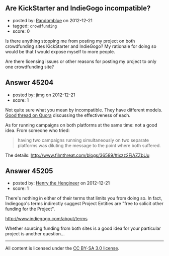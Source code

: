 ## Are KickStarter and IndieGogo incompatible?

- posted by: [Randomblue](https://stackexchange.com/users/-1/14382-randomblue) on 2012-12-21
- tagged: `crowdfunding`
- score: 0

Is there anything stopping me from posting my project on both crowdfunding sites KickStarter and IndieGogo? My rationale for doing so would be that I would expose myself to more people.

Are there licensing issues or other reasons for posting my project to only one crowdfunding site?


## Answer 45204

- posted by: [jimg](https://stackexchange.com/users/-1/2380-jimg) on 2012-12-21
- score: 1

<p>Not quite sure what you mean by incompatible.  They have different models. <a href="http://www.quora.com/Has-anyone-tested-and-compared-the-effectiveness-of-crowdfunding-sites-such-as-IndieGoGo-and-Kickstarter" rel="nofollow">Good thread on Quora</a> discussing the effectiveness of each.</p>

<p>As for running campaigns on both platforms at the same time: not a good idea.  From someone who tried:</p>

<blockquote>
  <p>having two campaigns running simultaneously on two separate platforms was diluting the message to the point where both suffered.</p>
</blockquote>

<p>The details: <a href="http://www.filmthreat.com/blogs/36589/#ixzz2FjAZZbUu" rel="nofollow">http://www.filmthreat.com/blogs/36589/#ixzz2FjAZZbUu</a></p>



## Answer 45205

- posted by: [Henry the Hengineer](https://stackexchange.com/users/-1/1692-henry-the-hengineer) on 2012-12-21
- score: 1

There's nothing in either of their terms that limits you from doing so.
In fact, Indiegogo's terms indirectly suggest Project Entities are "free to solicit other funding for the Project".

http://www.indiegogo.com/about/terms

Whether sourcing funding from both sites is a good idea for your particular project is another question...




---

All content is licensed under the [CC BY-SA 3.0 license](https://creativecommons.org/licenses/by-sa/3.0/).
